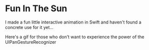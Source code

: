 # Fun In The Sun
I made a fun little interactive animation in Swift and haven't found a concrete use for it yet...


Here's a gif for those who don't want to experience the power of the UIPanGestureRecognizer
